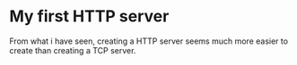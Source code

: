 # My first HTTP server
From what i have seen, creating a HTTP server seems much more easier to create than creating a TCP server.